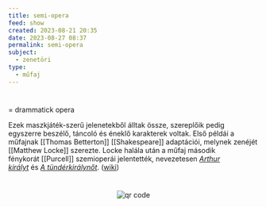 ```yaml
---
title: semi-opera
feed: show
created: 2023-08-21 20:35
date: 2023-08-27 08:37
permalink: semi-opera
subject:
  - zenetöri
type:
  - műfaj
---
```

#
= drammatick opera

Ezek maszkjáték-szerű jelenetekből álltak össze, szereplőik pedig egyszerre beszélő, táncoló és éneklő karakterek voltak. Első példái a műfajnak [[Thomas Betterton]] [[Shakespeare]] adaptációi, melynek zenéjét [[Matthew Locke]] szerezte. Locke halála után a műfaj második fénykorát [[Purcell]] szemioperái jelentették, nevezetesen _[Arthur királyt](https://www.wikiwand.com/hu/Art%C3%BAr_kir%C3%A1ly_(opera) "Artúr király (opera)")_ és _[A tündérkirálynőt](https://www.wikiwand.com/hu/A_T%C3%BCnd%C3%A9rkir%C3%A1lyn%C5%91 "A Tündérkirálynő")_. ([wiki](https://www.wikiwand.com/hu/Szemiopera))



#
<p style="text-align: center;"><img src="https://chart.googleapis.com/chart?cht=qr&chl=https://notes.andrasdenes.com/semi-opera&chs=180x180&choe=UTF-8&chld=L|2" alt="qr code"></p>

